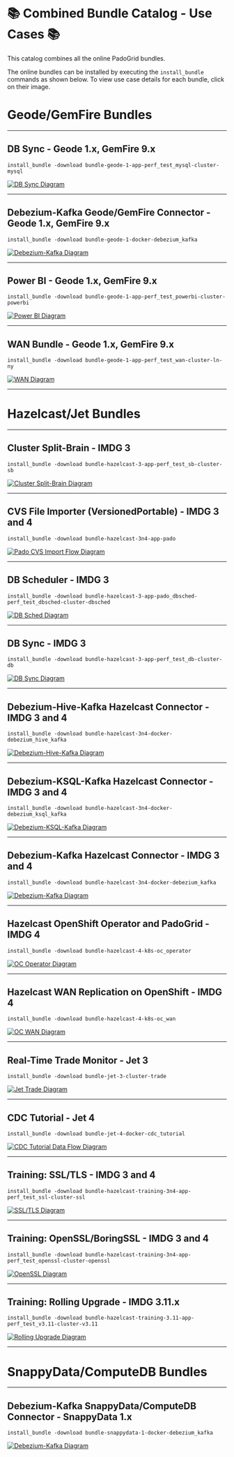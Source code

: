 # :books: Combined Bundle Catalog - Use Cases :books:

This catalog combines all the online PadoGrid bundles. 

The online bundles can be installed by executing the `install_bundle` commands as shown below. To view use case details for each bundle, click on their image.


# Geode/GemFire Bundles

---

## DB Sync - Geode 1.x, GemFire 9.x

```console
install_bundle -download bundle-geode-1-app-perf_test_mysql-cluster-mysql
```

[![DB Sync Diagram](geode/images/db-sync.png)](https://github.com/padogrid/bundle-geode-1-app-perf_test_mysql-cluster-mysql)

---

## Debezium-Kafka Geode/GemFire Connector - Geode 1.x, GemFire 9.x

```console
install_bundle -download bundle-geode-1-docker-debezium_kafka
```

[![Debezium-Kafka Diagram](geode/images/debezium-kafka.png)](https://github.com/padogrid/bundle-geode-1-docker-debezium_kafka)

---

## Power BI - Geode 1.x, GemFire 9.x

```console
install_bundle -download bundle-geode-1-app-perf_test_powerbi-cluster-powerbi
```

[![Power BI Diagram](geode/images/powerbi.png)](https://github.com/padogrid/bundle-geode-1-app-perf_test_powerbi-cluster-powerbi)

---

## WAN Bundle - Geode 1.x, GemFire 9.x

```console
install_bundle -download bundle-geode-1-app-perf_test_wan-cluster-ln-ny
```

[![WAN Diagram](geode/images/wan-ny-ln.png)](https://github.com/padogrid/bundle-geode-1-app-perf_test_wan-cluster-ln-ny)

---


# Hazelcast/Jet Bundles

---

## Cluster Split-Brain - IMDG 3

```console
install_bundle -download bundle-hazelcast-3-app-perf_test_sb-cluster-sb
```

[![Cluster Split-Brain Diagram](hazelcast/images/split-brain.png)](https://github.com/padogrid/bundle-hazelcast-3-app-perf_test_sb-cluster-sb)

---

## CVS File Importer (VersionedPortable) - IMDG 3 and 4

```console
install_bundle -download bundle-hazelcast-3n4-app-pado
```

[![Pado CVS Import Flow Diagram](hazelcast/images/app-pado-import.png)](https://github.com/padogrid/bundle-hazelcast-3n4-app-pado)

---

## DB Scheduler - IMDG 3

```console
install_bundle -download bundle-hazelcast-3-app-pado_dbsched-perf_test_dbsched-cluster-dbsched
```

[![DB Sched Diagram](hazelcast/images/db-sched.png)](https://github.com/padogrid/bundle-hazelcast-3-app-pado_dbsched-perf_test_dbsched-cluster-dbsched)

---

## DB Sync - IMDG 3

```console
install_bundle -download bundle-hazelcast-3-app-perf_test_db-cluster-db
```

[![DB Sync Diagram](hazelcast/images/db-sync.png)](https://github.com/padogrid/bundle-hazelcast-3-app-perf_test_db-cluster-db)

---

## Debezium-Hive-Kafka Hazelcast Connector - IMDG 3 and 4

```console
install_bundle -download bundle-hazelcast-3n4-docker-debezium_hive_kafka
```

[![Debezium-Hive-Kafka Diagram](https://github.com/padogrid/bundle-hazelcast-3n4-docker-debezium_hive_kafka/blob/master/images/debezium-hive-kafka.jpg)](https://github.com/padogrid/bundle-hazelcast-3n4-docker-debezium_hive_kafka)

---

## Debezium-KSQL-Kafka Hazelcast Connector - IMDG 3 and 4

```console
install_bundle -download bundle-hazelcast-3n4-docker-debezium_ksql_kafka
```

[![Debezium-KSQL-Kafka Diagram](https://github.com/padogrid/bundle-hazelcast-3n4-docker-debezium_ksql_kafka/blob/master/images/debezium-ksql-kafka.jpg)](https://github.com/padogrid/bundle-hazelcast-3n4-docker-debezium_ksql_kafka)

---

## Debezium-Kafka Hazelcast Connector - IMDG 3 and 4

```console
install_bundle -download bundle-hazelcast-3n4-docker-debezium_kafka
```

[![Debezium-Kafka Diagram](hazelcast/images/debezium-kafka.png)](https://github.com/padogrid/bundle-hazelcast-3n4-docker-debezium_kafka)

---

## Hazelcast OpenShift Operator and PadoGrid - IMDG 4

```console
install_bundle -download bundle-hazelcast-4-k8s-oc_operator
```

[![OC Operator Diagram](https://github.com/padogrid/bundle-hazelcast-4-k8s-oc_operator/blob/master/images/oc-operator.jpg)](https://github.com/padogrid/bundle-hazelcast-4-k8s-oc_operator)

---

## Hazelcast WAN Replication on OpenShift - IMDG 4

```console
install_bundle -download bundle-hazelcast-4-k8s-oc_wan
```

[![OC WAN Diagram](https://github.com/padogrid/bundle-hazelcast-4-k8s-oc_wan/blob/master/images/oc-wan.jpg)](https://github.com/padogrid/bundle-hazelcast-4-k8s-oc_wan)

---

## Real-Time Trade Monitor - Jet 3

```console
install_bundle -download bundle-jet-3-cluster-trade
```

[![Jet Trade Diagram](hazelcast/images/jet-trade.png)](https://github.com/padogrid/bundle-jet-3-cluster-trade)

---

## CDC Tutorial - Jet 4

```console
install_bundle -download bundle-jet-4-docker-cdc_tutorial
```

[![CDC Tutorial Data Flow Diagram](hazelcast/images/jet-cdc-tutorial.png "Jet CDT Tutorial")](https://github.com/padogrid/bundle-jet-4-docker-cdc_tutorial)

---

## Training: SSL/TLS - IMDG 3 and 4

```console
install_bundle -download bundle-hazelcast-training-3n4-app-perf_test_ssl-cluster-ssl
```

[![SSL/TLS Diagram](https://github.com/padogrid/bundle-hazelcast-training-3-app-perf_test_ssl-cluster-ssl/raw/master/images/ssl-cluster.jpg)](https://github.com/padogrid/bundle-hazelcast-training-3-app-perf_test_ssl-cluster-ssl)

---

## Training: OpenSSL/BoringSSL - IMDG 3 and 4

```console
install_bundle -download bundle-hazelcast-training-3n4-app-perf_test_openssl-cluster-openssl
```

[![OpenSSL Diagram](https://github.com/padogrid/bundle-hazelcast-training-3-app-perf_test_openssl-cluster-openssl/raw/master/images/openssl-cluster.jpg)](https://github.com/padogrid/bundle-hazelcast-training-3-app-perf_test_openssl-cluster-openssl)

---

## Training: Rolling Upgrade - IMDG 3.11.x

```console
install_bundle -download bundle-hazelcast-training-3.11-app-perf_test_v3.11-cluster-v3.11
```

[![Rolling Upgrade Diagram](https://github.com/padogrid/bundle-hazelcast-training-3.11.1-cluster-v3.11.1/raw/master/images/rolling-upgrade.jpg)](https://github.com/padogrid/bundle-hazelcast-training-3.11-app-perf_test_v3.11-cluster-v3.11)

---

# SnappyData/ComputeDB Bundles

---

## Debezium-Kafka SnappyData/ComputeDB Connector - SnappyData 1.x

```console
install_bundle -download bundle-snappydata-1-docker-debezium_kafka
```

[![Debezium-Kafka Diagram](snappydata/images/debezium-kafka.jpg)](https://github.com/padogrid/bundle-snappydata-1-docker-debezium_kafka)

